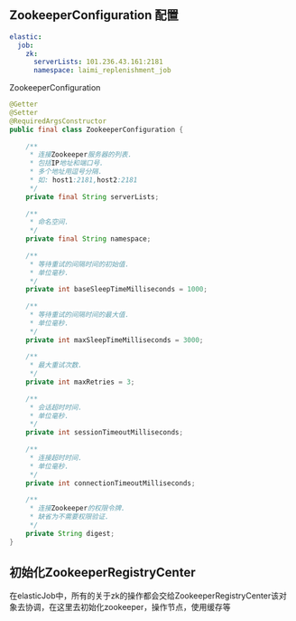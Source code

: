 
## ZookeeperConfiguration 配置

```yml
elastic:
  job:
    zk:
      serverLists: 101.236.43.161:2181
      namespace: laimi_replenishment_job
```
ZookeeperConfiguration
```java
@Getter
@Setter
@RequiredArgsConstructor
public final class ZookeeperConfiguration {
    
    /**
     * 连接Zookeeper服务器的列表.
     * 包括IP地址和端口号.
     * 多个地址用逗号分隔.
     * 如: host1:2181,host2:2181
     */
    private final String serverLists;
    
    /**
     * 命名空间.
     */
    private final String namespace;
    
    /**
     * 等待重试的间隔时间的初始值.
     * 单位毫秒.
     */
    private int baseSleepTimeMilliseconds = 1000;
    
    /**
     * 等待重试的间隔时间的最大值.
     * 单位毫秒.
     */
    private int maxSleepTimeMilliseconds = 3000;
    
    /**
     * 最大重试次数.
     */
    private int maxRetries = 3;
    
    /**
     * 会话超时时间.
     * 单位毫秒.
     */
    private int sessionTimeoutMilliseconds;
    
    /**
     * 连接超时时间.
     * 单位毫秒.
     */
    private int connectionTimeoutMilliseconds;
    
    /**
     * 连接Zookeeper的权限令牌.
     * 缺省为不需要权限验证.
     */
    private String digest;
}
```


## 初始化ZookeeperRegistryCenter
在elasticJob中，所有的关于zk的操作都会交给ZookeeperRegistryCenter该对象去协调，在这里去初始化zookeeper，操作节点，使用缓存等